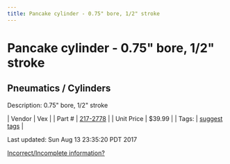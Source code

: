 ```yaml
---
title: Pancake cylinder - 0.75" bore, 1/2" stroke
---
```


# Pancake cylinder - 0.75" bore, 1/2" stroke
## Pneumatics / Cylinders
Description: 	0.75" bore, 1/2" stroke 

| Vendor | Vex | 
| Part # | [217-2778](http://www.vexrobotics.com/vexpro/pneumatics/217-2778.html) | 
| Unit Price | $39.99 | 
| Tags: | [suggest tags](https://docs.google.com/forms/d/e/1FAIpQLSeWyY8v3RgOty-MyWmh9U0iivNYN_molChYyS-0U-o-kOAv_g/viewform) | 

Last updated: Sun Aug 13 23:35:20 PDT 2017

 [Incorrect/Incomplete information?](https://docs.google.com/forms/d/e/1FAIpQLSeWyY8v3RgOty-MyWmh9U0iivNYN_molChYyS-0U-o-kOAv_g/viewform)